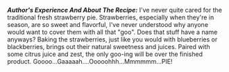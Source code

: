 ***Author's Experience And About The Recipe:***
I've never quite cared for the traditional fresh strawberry pie. Strawberries, especially when they're in season, are so sweet and flavorful, I've never understood why anyone would want to cover them with all that "goo". Does that stuff have a name anyways?
Baking the strawberries, just like you would with blueberries or blackberries, brings out their natural sweetness and juices. Paired with some citrus juice and zest, the only goo-ing will be over the finished product. Goooo...Gaaaaah....Ooooohhh...Mmmmmm...PIE! 